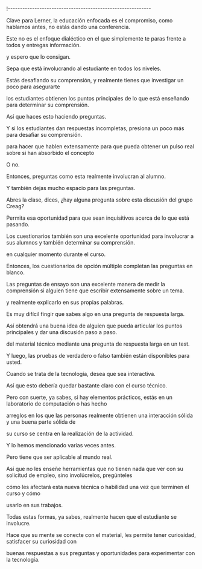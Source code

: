 !-----------------------------------------------------------

Clave para Lerner, la educación enfocada es el compromiso, como hablamos antes, no estás dando una conferencia.

Este no es el enfoque dialéctico en el que simplemente te paras frente a todos y entregas información.

y espero que lo consigan.

Sepa que está involucrando al estudiante en todos los niveles.

Estás desafiando su comprensión, y realmente tienes que investigar un poco para asegurarte

los estudiantes obtienen los puntos principales de lo que está enseñando para determinar su comprensión.

Así que haces esto haciendo preguntas.

Y si los estudiantes dan respuestas incompletas, presiona un poco más para desafiar su comprensión.

para hacer que hablen extensamente para que pueda obtener un pulso real sobre si han absorbido el concepto

O no.

Entonces, preguntas como esta realmente involucran al alumno.

Y también dejas mucho espacio para las preguntas.

Abres la clase, dices, ¿hay alguna pregunta sobre esta discusión del grupo Creag?

Permita esa oportunidad para que sean inquisitivos acerca de lo que está pasando.

Los cuestionarios también son una excelente oportunidad para involucrar a sus alumnos y también determinar su comprensión.

en cualquier momento durante el curso.

Entonces, los cuestionarios de opción múltiple completan las preguntas en blanco.

Las preguntas de ensayo son una excelente manera de medir la comprensión si alguien tiene que escribir extensamente sobre un tema.

y realmente explicarlo en sus propias palabras.

Es muy difícil fingir que sabes algo en una pregunta de respuesta larga.

Así obtendrá una buena idea de alguien que pueda articular los puntos principales y dar una discusión paso a paso.

del material técnico mediante una pregunta de respuesta larga en un test.

Y luego, las pruebas de verdadero o falso también están disponibles para usted.

Cuando se trata de la tecnología, desea que sea interactiva.

Así que esto debería quedar bastante claro con el curso técnico.

Pero con suerte, ya sabes, si hay elementos prácticos, estás en un laboratorio de computación o has hecho

arreglos en los que las personas realmente obtienen una interacción sólida y una buena parte sólida de

su curso se centra en la realización de la actividad.

Y lo hemos mencionado varias veces antes.

Pero tiene que ser aplicable al mundo real.

Así que no les enseñe herramientas que no tienen nada que ver con su solicitud de empleo, sino involúcrelos, pregúnteles

cómo les afectará esta nueva técnica o habilidad una vez que terminen el curso y cómo

usarlo en sus trabajos.

Todas estas formas, ya sabes, realmente hacen que el estudiante se involucre.

Hace que su mente se conecte con el material, les permite tener curiosidad, satisfacer su curiosidad con

buenas respuestas a sus preguntas y oportunidades para experimentar con la tecnología.
